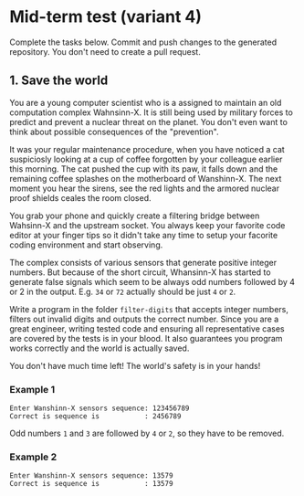 # Mid-term test (variant 4)

Complete the tasks below. Commit and push changes to the generated repository.
You don't need to create a pull request.

## 1. Save the world

You are a young computer scientist who is a assigned to maintain an old
computation complex Wahnsinn-X. It is still being used by military forces to
predict and prevent a nuclear threat on the planet. You don't even want to think
about possible consequences of the "prevention".

It was your regular maintenance procedure, when you have noticed a cat
suspiciosly looking at a cup of coffee forgotten by your colleague earlier this
morning. The cat pushed the cup with its paw, it falls down and the remaining
coffee splashes on the motherboard of Wanshinn-X. The next moment you hear the
sirens, see the red lights and the armored nuclear proof shields ceales the room
closed.

You grab your phone and quickly create a filtering bridge between Wahsinn-X and
the upstream socket. You always keep your favorite code editor at your finger
tips so it didn't take any time to setup your facorite coding environment and
start observing.

The complex consists of various sensors that generate positive integer numbers.
But because of the short circuit, Whansinn-X has started to generate false
signals which seem to be always odd numbers followed by 4 or 2 in the output.
E.g. `34` or `72` actually should be just `4` or `2`.

Write a program in the folder `filter-digits` that accepts integer numbers,
filters out invalid digits and outputs the correct number. Since you are a great
engineer, writing tested code and ensuring all representative cases are covered
by the tests is in your blood. It also guarantees you program works correctly
and the world is actually saved.

You don't have much time left! The world's safety is in your hands!

### Example 1

```
Enter Wanshinn-X sensors sequence: 123456789
Correct is sequence is           : 2456789
```

Odd numbers `1` and `3` are followed by `4` or `2`, so they have to be removed.

### Example 2

```
Enter Wanshinn-X sensors sequence: 13579
Correct is sequence is           : 13579
```

